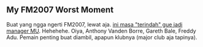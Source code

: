 ## My FM2007 Worst Moment

Buat yang ngga ngerti FM2007, lewat aja. <a href="http://www.flickr.com/photos/kriwil/1093433468/">ini masa "terindah" gue jadi manager MU</a>. Hehehehe. Oiya, Anthony Vanden Borre, Gareth Bale, Freddy Adu. Pemain penting buat diambil, apapun klubnya (major club aja tapinya).

<!-- {"time": "2007-08-12 09:14:13", "title": "My FM2007 Worst Moment"} -->
